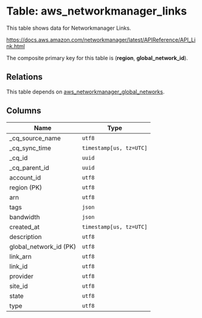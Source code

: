 # Table: aws_networkmanager_links

This table shows data for Networkmanager Links.

https://docs.aws.amazon.com/networkmanager/latest/APIReference/API_Link.html

The composite primary key for this table is (**region**, **global_network_id**).

## Relations

This table depends on [aws_networkmanager_global_networks](aws_networkmanager_global_networks).

## Columns

| Name          | Type          |
| ------------- | ------------- |
|_cq_source_name|`utf8`|
|_cq_sync_time|`timestamp[us, tz=UTC]`|
|_cq_id|`uuid`|
|_cq_parent_id|`uuid`|
|account_id|`utf8`|
|region (PK)|`utf8`|
|arn|`utf8`|
|tags|`json`|
|bandwidth|`json`|
|created_at|`timestamp[us, tz=UTC]`|
|description|`utf8`|
|global_network_id (PK)|`utf8`|
|link_arn|`utf8`|
|link_id|`utf8`|
|provider|`utf8`|
|site_id|`utf8`|
|state|`utf8`|
|type|`utf8`|